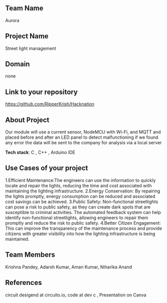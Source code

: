 ## Team Name
Aurora
## Project Name
Street light management


## Domain
none



## Link to your repository
https://github.com/RipperKrish/Hacknation


## About Project
Our  module will use a current sensor, NodeMCU with Wi-Fi, and MQTT and placed before and after an LED panel to detect malfunctioning  if we found any error the data will be sent to the company for analysis via a local server








**Tech stack**:
C , C++ , Arduino IDE

 

## Use Cases of your project
1.Efficient Maintenance:The engineers can use the information to quickly locate and repair the lights, reducing the time and cost associated with maintaining the lighting infrastructure.
2.Energy Conservation: By repairing the lights promptly, energy consumption can be reduced and associated cost savings can be achieved.
3.Public Safety: Non-functional streetlights can pose a risk to public safety, as they can create dark spots that are susceptible to criminal activities. The automated feedback system can help identify non-functional streetlights, allowing engineers to repair them promptly and reduce the risk to public safety.
4.Better Citizen Engagement: This can improve the transparency of the maintenance process and provide citizens with greater visibility into how the lighting infrastructure is being maintained.


## Team Members
Krishna Pandey,
Adarsh Kumar,
Aman Kumar,
Niharika Anand


## References
circuit desigend at circuito.io,
code at dev c  ,
Presentation on Canva
